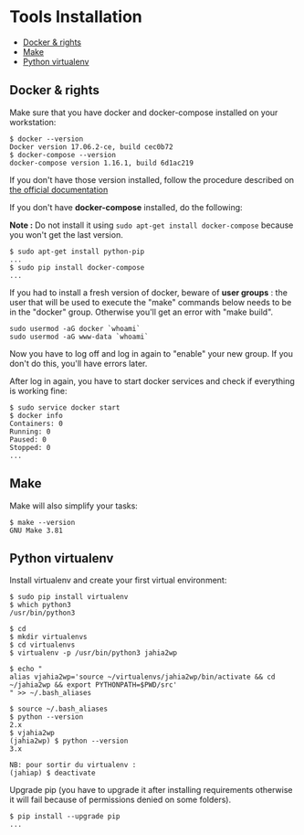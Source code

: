 Tools Installation
==================

<!-- TOC -->

- [Docker & rights](#docker--rights)
- [Make](#make)
- [Python virtualenv](#python-virtualenv)

<!-- /TOC -->

## Docker & rights

Make sure that you have docker and docker-compose installed on your workstation:

    $ docker --version
    Docker version 17.06.2-ce, build cec0b72
    $ docker-compose --version
    docker-compose version 1.16.1, build 6d1ac219

If you don't have those version installed, follow the procedure described on [the official documentation](https://docs.docker.com/engine/installation/linux/docker-ce/ubuntu/)

If you don't have **docker-compose** installed, do the following:

**Note :** Do not install it using ```sudo apt-get install docker-compose``` because you won't get the last version.

    $ sudo apt-get install python-pip
    ...
    $ sudo pip install docker-compose
    ...

If you had to install a fresh version of docker, beware of **user groups** : the user that will be used to execute the "make" commands below needs to be in the "docker" group. Otherwise you'll get an error with "make build".

    sudo usermod -aG docker `whoami`
    sudo usermod -aG www-data `whoami`

Now you have to log off and log in again to "enable" your new group. If you don't do this, you'll have errors later.

After log in again, you have to start docker services and check if everything is working fine:

    $ sudo service docker start
    $ docker info
    Containers: 0
    Running: 0
    Paused: 0
    Stopped: 0
    ...

## Make

Make will also simplify your tasks:

    $ make --version
    GNU Make 3.81

## Python virtualenv

Install virtualenv and create your first virtual environment:

    $ sudo pip install virtualenv
    $ which python3
    /usr/bin/python3

    $ cd
    $ mkdir virtualenvs
    $ cd virtualenvs
    $ virtualenv -p /usr/bin/python3 jahia2wp

    $ echo "
    alias vjahia2wp='source ~/virtualenvs/jahia2wp/bin/activate && cd ~/jahia2wp && export PYTHONPATH=$PWD/src'
    " >> ~/.bash_aliases

    $ source ~/.bash_aliases
    $ python --version
    2.x
    $ vjahia2wp
    (jahia2wp) $ python --version
    3.x

    NB: pour sortir du virtualenv :
    (jahiap) $ deactivate

Upgrade pip (you have to upgrade it after installing requirements otherwise it will fail because of permissions denied on some folders).

    $ pip install --upgrade pip
    ...
